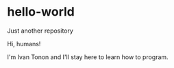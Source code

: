 # hello-world
Just another repository

Hi, humans!

I'm Ivan Tonon and I'll stay here to learn how to program.
